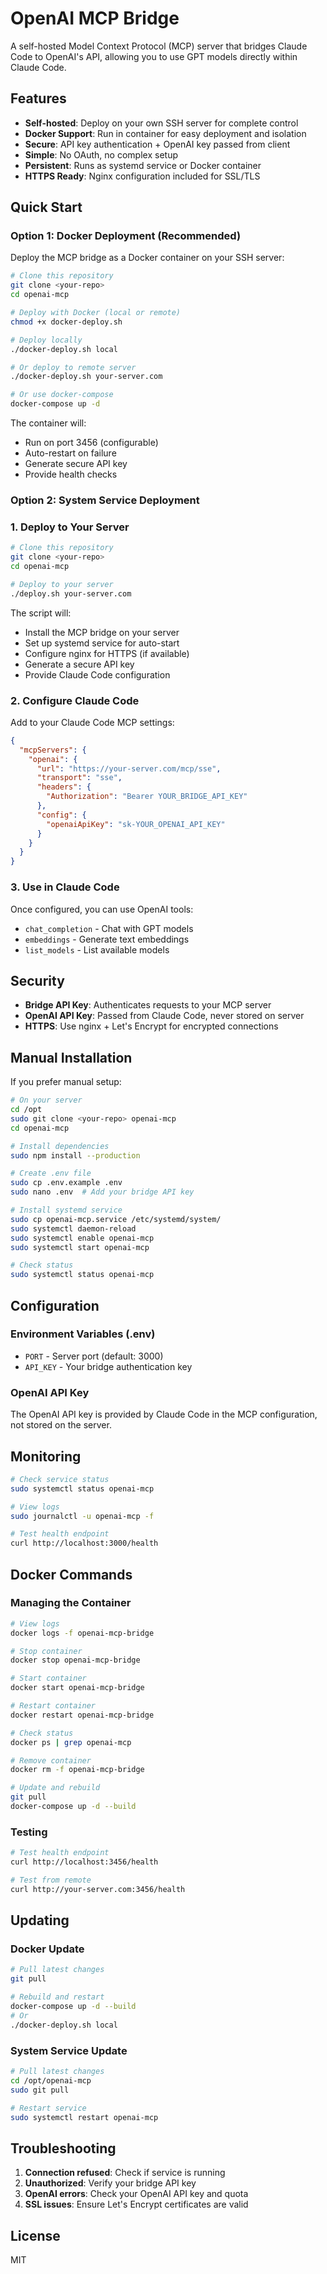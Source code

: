 # OpenAI MCP Bridge

A self-hosted Model Context Protocol (MCP) server that bridges Claude Code to OpenAI's API, allowing you to use GPT models directly within Claude Code.

## Features

- **Self-hosted**: Deploy on your own SSH server for complete control
- **Docker Support**: Run in container for easy deployment and isolation
- **Secure**: API key authentication + OpenAI key passed from client
- **Simple**: No OAuth, no complex setup
- **Persistent**: Runs as systemd service or Docker container
- **HTTPS Ready**: Nginx configuration included for SSL/TLS

## Quick Start

### Option 1: Docker Deployment (Recommended)

Deploy the MCP bridge as a Docker container on your SSH server:

```bash
# Clone this repository
git clone <your-repo>
cd openai-mcp

# Deploy with Docker (local or remote)
chmod +x docker-deploy.sh

# Deploy locally
./docker-deploy.sh local

# Or deploy to remote server
./docker-deploy.sh your-server.com

# Or use docker-compose
docker-compose up -d
```

The container will:
- Run on port 3456 (configurable)
- Auto-restart on failure
- Generate secure API key
- Provide health checks

### Option 2: System Service Deployment

### 1. Deploy to Your Server

```bash
# Clone this repository
git clone <your-repo>
cd openai-mcp

# Deploy to your server
./deploy.sh your-server.com
```

The script will:
- Install the MCP bridge on your server
- Set up systemd service for auto-start
- Configure nginx for HTTPS (if available)
- Generate a secure API key
- Provide Claude Code configuration

### 2. Configure Claude Code

Add to your Claude Code MCP settings:

```json
{
  "mcpServers": {
    "openai": {
      "url": "https://your-server.com/mcp/sse",
      "transport": "sse",
      "headers": {
        "Authorization": "Bearer YOUR_BRIDGE_API_KEY"
      },
      "config": {
        "openaiApiKey": "sk-YOUR_OPENAI_API_KEY"
      }
    }
  }
}
```

### 3. Use in Claude Code

Once configured, you can use OpenAI tools:

- `chat_completion` - Chat with GPT models
- `embeddings` - Generate text embeddings
- `list_models` - List available models

## Security

- **Bridge API Key**: Authenticates requests to your MCP server
- **OpenAI API Key**: Passed from Claude Code, never stored on server
- **HTTPS**: Use nginx + Let's Encrypt for encrypted connections

## Manual Installation

If you prefer manual setup:

```bash
# On your server
cd /opt
sudo git clone <your-repo> openai-mcp
cd openai-mcp

# Install dependencies
sudo npm install --production

# Create .env file
sudo cp .env.example .env
sudo nano .env  # Add your bridge API key

# Install systemd service
sudo cp openai-mcp.service /etc/systemd/system/
sudo systemctl daemon-reload
sudo systemctl enable openai-mcp
sudo systemctl start openai-mcp

# Check status
sudo systemctl status openai-mcp
```

## Configuration

### Environment Variables (.env)

- `PORT` - Server port (default: 3000)
- `API_KEY` - Your bridge authentication key

### OpenAI API Key

The OpenAI API key is provided by Claude Code in the MCP configuration, not stored on the server.

## Monitoring

```bash
# Check service status
sudo systemctl status openai-mcp

# View logs
sudo journalctl -u openai-mcp -f

# Test health endpoint
curl http://localhost:3000/health
```

## Docker Commands

### Managing the Container

```bash
# View logs
docker logs -f openai-mcp-bridge

# Stop container
docker stop openai-mcp-bridge

# Start container
docker start openai-mcp-bridge

# Restart container
docker restart openai-mcp-bridge

# Check status
docker ps | grep openai-mcp

# Remove container
docker rm -f openai-mcp-bridge

# Update and rebuild
git pull
docker-compose up -d --build
```

### Testing

```bash
# Test health endpoint
curl http://localhost:3456/health

# Test from remote
curl http://your-server.com:3456/health
```

## Updating

### Docker Update
```bash
# Pull latest changes
git pull

# Rebuild and restart
docker-compose up -d --build
# Or
./docker-deploy.sh local
```

### System Service Update
```bash
# Pull latest changes
cd /opt/openai-mcp
sudo git pull

# Restart service
sudo systemctl restart openai-mcp
```

## Troubleshooting

1. **Connection refused**: Check if service is running
2. **Unauthorized**: Verify your bridge API key
3. **OpenAI errors**: Check your OpenAI API key and quota
4. **SSL issues**: Ensure Let's Encrypt certificates are valid

## License

MIT